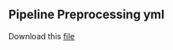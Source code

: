 Pipeline Preprocessing yml
-----------------------------


Download this [file](pipeline.yml)

```{literalinclude} pipeline.yml
```